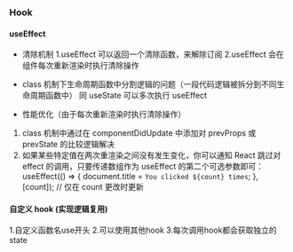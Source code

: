 ### Hook

#### useEffect

- 清除机制
  1.useEffect 可以返回一个清除函数，来解除订阅
  2.useEffect 会在组件每次重新渲染时执行清除操作

- class 机制下生命周期函数中分割逻辑的问题（一段代码逻辑被拆分到不同生命周期函数中）
  同 useState 可以多次执行 useEffect

- 性能优化（由于每次重新渲染时执行清除操作）

1. class 机制中通过在 componentDidUpdate 中添加对 prevProps 或 prevState 的比较逻辑解决
2. 如果某些特定值在两次重渲染之间没有发生变化，你可以通知 React 跳过对 effect 的调用，只要传递数组作为 useEffect 的第二个可选参数即可：
   useEffect(() => {
   document.title = `You clicked ${count} times`;
   }, [count]); // 仅在 count 更改时更新

#### 自定义 hook (实现逻辑复用)
1.自定义函数名use开头
2.可以使用其他hook
3.每次调用hook都会获取独立的state

